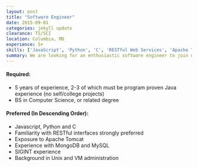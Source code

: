 ```yaml
---
layout: post
title: "Software Engineer"
date: 2015-09-01
categories: jekyll update
clearance: TS/SCI
location: Columbia, MD
experience: 5+
skills: ['JavaScript', 'Python', 'C', 'RESTful Web Services', 'Apache Tomcat', 'MongoDB', 'MySQL', 'Unix', 'VM Administration', 'SIGINT']
summary: We are looking for an enthusiastic software engineer to join us on a highly visible program doing new development (not O&M) in MD. This is an enterprise level project. The team is small and comprised of highly skilled developers.
---
```


#### Required:
* 5 years of experience, 2-3 of which must be program proven Java experience (no self/college projects)
* BS in Computer Science, or related degree

#### Preferred (In Descending Order):

* Javascript, Python and C
* Familiarity with RESTful interfaces strongly preferred
* Exposure to Apache Tomcat 
* Experience with MongoDB and MySQL
* SIGINT experience
* Background in Unix and VM administration

